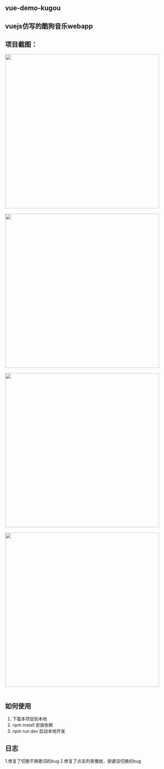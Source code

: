vue-demo-kugou
----------------

vuejs仿写的酷狗音乐webapp
-----------------

项目截图：
----

<img src="https://kano-sns.guahao.cn/S2H180728859" width="500">
<br><br>

<img src="https://kano-sns.guahao.cn/69V180729357" width="500">
<br><br>

<img src="https://kano-sns.guahao.cn/UK3180729485" width="500">
<br><br>

<img src="https://kano-sns.guahao.cn/LMi180729645" width="500">
<br><br>

如何使用
----

 1. 下载本项目到本地
 2. npm install 安装依赖
 3. npm run dev 启动本地开发

 日志
----
1.修复了切歌不换歌词的bug
2.修复了点击列表播放，按键没切换的bug